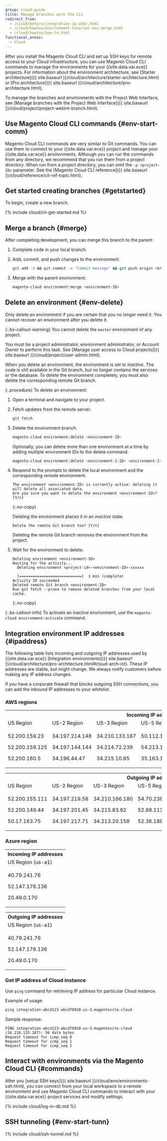 ```yaml
---
group: cloud-guide
title: Manage branches with the CLI
redirect_from:
  - /cloud/before/integration-ip-addr.html
  - /cloud/howtos/environment-tutorial-env-merge.html
  - /cloud/howtos/how-to.html
functional_areas:
  - Cloud
---
```


After you install the Magento Cloud CLI and set up SSH keys for remote access to your Cloud infrastructure, you can use Magento Cloud CLI commands to manage the environments for your {{site.data.var.ece}} projects. For information about the environment architecture, see [Starter architecture]({{ site.baseurl }}/cloud/architecture/starter-architecture.html) or [Pro architecture]({{ site.baseurl }}/cloud/architecture/pro-architecture.html).

To manage the branches and environments with the Project Web Interface, see [Manage branches with the Project Web Interface]({{ site.baseurl }}/cloud/project/project-webint-branch.html).

## Use Magento Cloud CLI commands {#env-start-comm}

Magento Cloud CLI commands are very similar to Git commands. You can use them to connect to your {{site.data.var.ece}} project and manage your {{site.data.var.ece}} environments. Although you can run the commands from any directory, we recommend that you run them from a project directory. When run from a project directory, you can omit the `-p <project-ID>` parameter. See the [Magento Cloud CLI reference]({{ site.baseurl }}/cloud/reference/cli-ref-topic.html).

## Get started creating branches {#getstarted}

To begin, create a new branch.

{% include cloud/cli-get-started.md %}

## Merge a branch {#merge}

After completing development, you can merge this branch to the parent:

1. Complete code in your local branch.

1. Add, commit, and push changes to the environment.

   ```bash
   git add -A && git commit -m "Commit message" && git push origin <branch-name>
   ```

1. Merge with the parent environment:

   ```bash
   magento-cloud environment:merge <environment-ID>
   ```

## Delete an environment {#env-delete}

Only delete an environment if you are certain that you no longer need it. You cannot recover an environment after you delete it.

{:.bs-callout-warning}
You cannot delete the `master` environment of any project.

You must be a project administrator, environment administrator, or Account Owner to perform this task. See [Manage user access to Cloud projects]({{ site.baseurl }}/cloud/project/user-admin.html).

When you delete an environment, the environment is set to _inactive_. The code is still available in the Git branch, but no longer contains the services or the database. To delete the environment completely, you must also delete the corresponding remote Git branch.

{:.procedure}
To delete an environment:

1. Open a terminal and navigate to your project.

1. Fetch updates from the remote server.

   ```bash
   git fetch
   ```

1. Delete the environment branch.

   ```bash
   magento-cloud environment:delete <environment-ID>
   ```

   Optionally, you can delete more than one environment at a time by adding multiple environment IDs to the delete command.

   ```bash
   magento-cloud environment:delete <environment-1-ID> <environment-2-ID>
   ```

1. Respond to the prompts to delete the local environment and the corresponding remote environment.

   ```terminal
   The environment <environment-ID> is currently active: deleting it will delete all associated data.
   Are you sure you want to delete the environment <environment-ID>? [Y/n]
   ```
   {:.no-copy}

   Deleting the environment places it in an _inactive_ state.

   ```terminal
   Delete the remote Git branch too? [Y/n]
   ```

   Deleting the remote Git branch removes the environment from the project.

1. Wait for the environment to delete.

   ```terminal
   Deleting environment <environment-ID>
   Waiting for the activity...
     Deleting environment <project-id>-<environment-ID>-xxxxxx

     [============================]  1 min (complete)
   Activity ID succeeded
   Deleted remote Git branch <environment-ID>
   Run git fetch --prune to remove deleted branches from your local cache.
   ```
   {:.no-copy}

{:.bs-callout-info}
To activate an inactive environment, use the `magento-cloud environment:activate` command.

## Integration environment IP addresses {#ipaddress}

The following table lists incoming and outgoing IP addresses used by {{site.data.var.ece}} [Integration environments]({{ site.baseurl }}/cloud/architecture/pro-architecture.html#cloud-arch-int). These IP addresses are stable, but might change. We always notify customers before making any IP address changes.

If you have a corporate firewall that blocks outgoing SSH connections, you can add the inbound IP addresses to your whitelist.

### AWS regions

<table>
<tr>
<th colspan="7"><b>Incoming IP addresses</b></th>
</tr>
<tr>
<td>US Region</td>
<td>US-2 Region</td>
<td>US-3 Region</td>
<td>US-5 Region</td>
<td>EU Region</td>
<td>EU-3 Region</td>
<td>AP-3 Region</td>
</tr>
<tr>
<td>
<p>52.200.159.23</p>
<p>52.200.159.125</p>
<p>52.200.160.5</p>
</td>
<td>
<p>34.197.214.148</p>
<p>34.197.144.144</p>
<p>34.196.44.47</p>
</td>
<td>
<p>34.210.133.187</p>
<p>34.214.72.239</p>
<p>34.215.10.85</p>
</td>
<td>
<p>50.112.160.58</p>
<p>54.213.195.223</p>
<p>35.163.170.185</p>
</td>
<td>
<p>52.209.44.44</p>
<p>52.209.23.96</p>
<p>52.51.117.101</p>
</td>
<td>
<p>34.240.75.192</p>
<p>34.251.110.37</p>
<p>52.19.113.35</p>
</td>
<td>
<p>52.65.39.201</p>
<p>52.65.10.202</p>
<p>52.65.30.37</p>
</td>
</tr>
</table>

<table>
<tr>
<th colspan="7"><b>Outgoing IP addresses</b></th>
</tr>
<tr>
<td>US Region</td>
<td>US-2 Region</td>
<td>US-3 Region</td>
<td>US-5 Region</td>
<td>EU Region</td>
<td>EU-3 Region</td>
<td>AP-3 Region</td>
</tr>
<tr>
<td>
<p>52.200.155.111</p>
<p>52.200.149.44</p>
<p>50.17.163.75</p>
</td>
<td>
<p>34.197.219.58</p>
<p>34.197.201.45</p>
<p>34.197.217.71</p>
</td>
<td>
<p>34.210.166.180</p>
<p>34.215.83.92</p>
<p>34.213.20.158</p>
</td>
<td>
<p>54.70.238.217</p>
<p>52.88.113.98</p>
<p>52.36.188.230</p>
</td>
<td>
<p>52.51.163.159</p>
<p>52.209.44.60</p>
<p>52.208.156.247</p>
</td>
<td>
<p>34.240.57.142</p>
<p>52.16.140.48</p>
<p>52.209.134.55</p>
</td>
<td>
<p>52.65.143.178</p>
<p>13.54.80.197</p>
<p>52.62.224.4</p>
</td>
</tr>
</table>

### Azure region

<table>
<tr>
<th colspan="7"><b>Incoming IP addresses</b></th>
</tr>
<tr>
<td>US Region (us-a1)</td>
</tr>
<tr>
<td>
<p>40.79.241.76</p>
<p>52.147.176.136</p>
<p>20.49.0.170</p>
</td>
</tr>
</table>

<table>
<tr>
<th colspan="7"><b>Outgoing IP addresses</b></th>
</tr>
<tr>
<td>US Region (us-a1)</td>
</tr>
<tr>
<td>
<p>40.79.241.76</p>
<p>52.147.176.136</p>
<p>20.49.0.170</p>
</td>
</tr>
</table>

### Get IP address of Cloud instance

Use `ping` command for retrieving IP address for particular Cloud instance.

Example of usage:

```bash
ping integration-abcd123-abcd78910.us-3.magentosite.cloud
```

Sample response:

```console
PING integration-abcd123-abcd78910.us-3.magentosite.cloud (34.210.133.187): 56 data bytes
Request timeout for icmp_seq 0
Request timeout for icmp_seq 1
Request timeout for icmp_seq 2
```

## Interact with environments via the Magento Cloud CLI {#commands}

After you [setup SSH keys]({{ site.baseurl }}/cloud/env/environments-ssh.html), you can connect from your local workspace to a remote environment and use Magento Cloud CLI commands to interact with your {{site.data.var.ece}} project services and modify settings.

{% include cloud/log-in-db.md %}

## SSH tunneling {#env-start-tunn}

{% include cloud/ssh-tunnel.md %}
